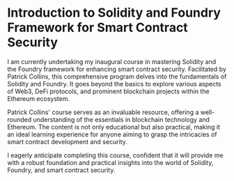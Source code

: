 # Introduction to Solidity and Foundry Framework for Smart Contract Security

I am currently undertaking my inaugural course in mastering Solidity and the Foundry framework for enhancing smart contract security. Facilitated by Patrick Collins, this comprehensive program delves into the fundamentals of Solidity and Foundry. It goes beyond the basics to explore various aspects of Web3, DeFi protocols, and prominent blockchain projects within the Ethereum ecosystem.

Patrick Collins' course serves as an invaluable resource, offering a well-rounded understanding of the essentials in blockchain technology and Ethereum. The content is not only educational but also practical, making it an ideal learning experience for anyone aiming to grasp the intricacies of smart contract development and security.

I eagerly anticipate completing this course, confident that it will provide me with a robust foundation and practical insights into the world of Solidity, Foundry, and smart contract security.

